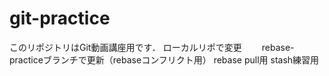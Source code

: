 # git-practiceこのリポジトリはGit動画講座用です．ローカルリポで変更　　rebase-practiceブランチで更新（rebaseコンフリクト用）rebase pull用stash練習用	
